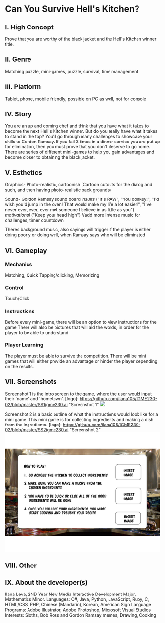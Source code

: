 # Can You Survive Hell's Kitchen?

## I. High Concept
Prove that you are worthy of the black jacket and the Hell's Kitchen winner title.

## II. Genre
Matching puzzle, mini-games, puzzle, survival, time management

## III. Platform
Tablet, phone, mobile friendly, possible on PC as well, not for console

## IV. Story
You are an up and coming chef and think that you have what it takes to become the next Hell's Kitchen winner.
But do you really have what it takes to stand in the top?
You'll go through many challenges to showcase your skills to Gordon Ramsay.
If you fail 3 times in a dinner service you are put up for elimination, then you must prove that you don't deserve to go home.
There are series of different mini-games to help you gain advantages and become closer to obtaining the black jacket.

## V. Esthetics
Graphics- Photo-realistic, cartoonish
(Cartoon cutouts for the dialog and such, and then having photo-realistic back grounds)

Sound- Gordon Ramsay sound board *insults* ("It's RAW", "You donkey!", "I'd wish you'd jump in the oven! That would make my life a lot easier!", "I've never ever, ever, ever met someone I believe in as little as you") *motivational* ("Keep your head high") //add more
Intense music for challenges, timer countdown

Theres background music, also sayings will trigger if the player is either doing poorly or doing well, when Ramsay says who will be eliminated

## VI. Gameplay
### Mechanics
Matching, Quick Tapping/clicking, Memorizing

### Control
Touch/Click

### Instructions
Before every mini-game, there will be an option to view instructions for the game
There will also be pictures that will aid the words, in order for the player to be able to understand

### Player Learning
The player must be able to survive the competition.
There will be mini games that will either provide an advantage or hinder the player depending on the results.

## VII. Screenshots
Screenshot 1 is the intro screen to the game, where the user would input their 'name' and 'hometown'.
[logo]: https://github.com/ilana105/IGME230-02/blob/master/SS1igme230.ai "Screenshot 1"
<img src = "https://github.com/ilana105/IGME230-02/blob/master/SS1igme230.ai">

Screenshot 2 is a basic outline of what the instructions would look like for a mini game. This mini game is for collecting ingredients and making a dish from the ingredients.
[logo]: https://github.com/ilana105/IGME230-02/blob/master/SS2igme230.ai "Screenshot 2"
<img src = "https://github.com/ilana105/IGME230-02/blob/master/SS2igme230.ai">

## VIII. Other

## IX. About the developer(s)
Ilana Leva, 2ND Year New Media Interactive Development Major, Mathematics Minor.
Languages: C#, Java, Python, JavaScript, Ruby, C, HTML/CSS, PHP, Chinese (Mandarin), Korean, American Sign Language
Programs: Adobe Illustrator, Adobe Photoshop, Microsoft Visual Studios
Interests: Sloths, Bob Ross and Gordon Ramsay memes, Drawing, Cooking
